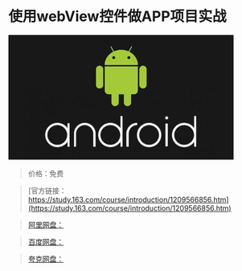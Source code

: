 # 使用webView控件做APP项目实战

![img](../../../assets/study163/free/48a3513b466c48d2925aa72bb3e0d1d6.jpg)

> 价格：免费

> [官方链接：https://study.163.com/course/introduction/1209566856.htm](https://study.163.com/course/introduction/1209566856.htm)

> [阿里网盘：]()

> [百度网盘：]()

> [夸克网盘：]()
